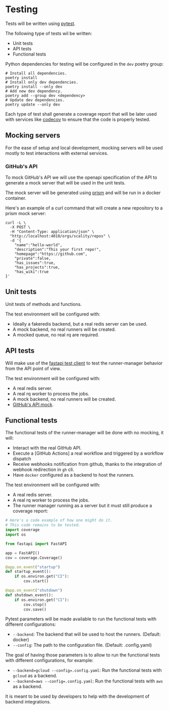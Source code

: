 # Testing

Tests will be written using [pytest](https://docs.pytest.org/en/stable/).

The following type of tests wil be written:

- Unit tests
- API tests
- Functional tests

Python dependencies for testing will be configured in the `dev` poetry group:

```shell
# Install all dependencies.
poetry install
# Install only dev dependencies.
poetry install --only dev
# Add new dev dependency.
poetry add --group dev <dependency>
# Update dev dependencies.
poetry update --only dev
```

Each type of test shall generate a coverage report that will be
later used with services like [codecov](https://codecov.io/) to
ensure that the code is properly tested.

## Mocking servers

For the ease of setup and local development, mocking servers will be used
mostly to test interactions with external services.

### GitHub's API

To mock GitHub's API we will use the openapi specification of the API
to generate a mock server that will be used in the unit tests.

The mock server will be generated using [prism](https://github.com/stoplightio/prism)
and will be run in a docker container.

Here's an example of a curl command that will create a new repository to a prism mock server:

```shell
curl -L \
  -X POST \
  -H "Content-Type: application/json" \
  "http://localhost:4010/orgs/scality/repos" \
  -d '{
    "name":"hello-world",
    "description":"This your first repo!",
    "homepage":"https://github.com",
    "private":false,
    "has_issues":true,
    "has_projects":true,
    "has_wiki":true
}'
```

## Unit tests

Unit tests of methods and functions.

The test environment will be configured with:

- Ideally a fakeredis backend, but a real redis server can be used.
- A mock backend, no real runners will be created.
- A mocked queue, no real rq are required.

## API tests

Will make use of the [fastapi test client](https://fastapi.tiangolo.com/advanced/testing/)
to test the runner-manager behavior from the API point of view.

The test environment will be configured with:

- A real redis server.
- A real rq worker to process the jobs.
- A mock backend, no real runners will be created.
- [GitHub's API mock](#githubs-api).

## Functional tests

The functional tests of the runner-manager will be done with no mocking, it will:

- Interact with the real GitHub API.
- Execute a [GitHub Actions] a real workflow and triggered by a workflow dispatch
- Receive webhooks notification from github, thanks to the integration of webhook redirection in `gh` cli.
- Have `docker` configured as a backend to host the runners.

The test environment will be configured with:

- A real redis server.
- A real rq worker to process the jobs.
- The runner manager running as a server but it must still produce a coverage report:

```python
# Here's a code example of how one might do it.
# This code remains to be tested.
import coverage
import os

from fastapi import FastAPI

app = FastAPI()
cov = coverage.Coverage()

@app.on_event("startup")
def startup_event():
    if os.environ.get("CI"):
        cov.start()

@app.on_event("shutdown")
def shutdown_event():
    if os.environ.get("CI"):
        cov.stop()
        cov.save()
```

Pytest parameters will be made available to run the functional tests with different configurations:

- `--backend`: The backend that will be used to host the runners. (Default: docker)
- `--config`: The path to the configuration file. (Default: .config.yaml)

The goal of having those parameters is to allow to run the functional tests
with different configurations, for example:

- `--backend=gcloud --config=.config.yaml`: Run the functional tests with `gcloud` as a backend.
- `--backend=aws --config=.config.yaml`: Run the functional tests with `aws` as a backend.

It is meant to be used by developers to help with the development of backend integrations.

